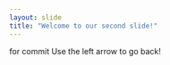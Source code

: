 ```yaml
---
layout: slide
title: "Welcome to our second slide!"
---
```

for commit
Use the left arrow to go back!
